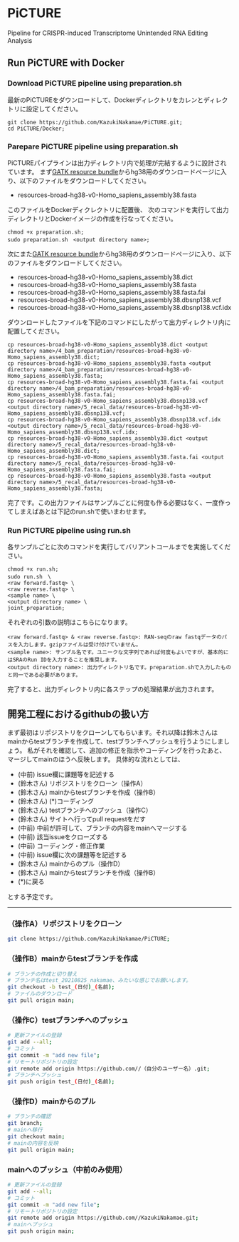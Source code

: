 # PiCTURE
Pipeline for CRISPR-induced Transcriptome Unintended RNA Editing Analysis

## Run PiCTURE with Docker

### Download PiCTURE pipeline using preparation.sh

最新のPiCTUREをダウンロードして、Dockerディレクトリをカレンとディレクトリに設定してください。

```
git clone https://github.com/KazukiNakamae/PiCTURE.git;
cd PiCTURE/Docker;
```

### Parepare PiCTURE pipeline using preparation.sh

PiCTUREパイプラインは出力ディレクトリ内で処理が完結するように設計されています。
まず[GATK resource bundle](https://gatk.broadinstitute.org/hc/en-us/articles/360035890811-Resource-bundle)からhg38用のダウンロードページに入り、以下のファイルをダウンロードしてください。
- resources-broad-hg38-v0-Homo_sapiens_assembly38.fasta

このファイルをDockerディクレクトリに配置後、
次のコマンドを実行して出力ディレクトリとDockerイメージの作成を行なってください。

```
chmod +x preparation.sh;
sudo preparation.sh　<output directory name>;
```

次にまた[GATK resource bundle](https://gatk.broadinstitute.org/hc/en-us/articles/360035890811-Resource-bundle)からhg38用のダウンロードページに入り、以下のファイルをダウンロードしてください。
- resources-broad-hg38-v0-Homo_sapiens_assembly38.dict 
- resources-broad-hg38-v0-Homo_sapiens_assembly38.fasta
- resources-broad-hg38-v0-Homo_sapiens_assembly38.fasta.fai
- resources-broad-hg38-v0-Homo_sapiens_assembly38.dbsnp138.vcf
- resources-broad-hg38-v0-Homo_sapiens_assembly38.dbsnp138.vcf.idx

ダウンロードしたファイルを下記のコマンドにしたがって出力ディレクトリ内に配置してください。
```
cp resources-broad-hg38-v0-Homo_sapiens_assembly38.dict <output directory name>/4_bam_preparation/resources-broad-hg38-v0-Homo_sapiens_assembly38.dict;
cp resources-broad-hg38-v0-Homo_sapiens_assembly38.fasta <output directory name>/4_bam_preparation/resources-broad-hg38-v0-Homo_sapiens_assembly38.fasta;
cp resources-broad-hg38-v0-Homo_sapiens_assembly38.fasta.fai <output directory name>/4_bam_preparation/resources-broad-hg38-v0-Homo_sapiens_assembly38.fasta.fai;
cp resources-broad-hg38-v0-Homo_sapiens_assembly38.dbsnp138.vcf <output directory name>/5_recal_data/resources-broad-hg38-v0-Homo_sapiens_assembly38.dbsnp138.vcf;
cp resources-broad-hg38-v0-Homo_sapiens_assembly38.dbsnp138.vcf.idx <output directory name>/5_recal_data/resources-broad-hg38-v0-Homo_sapiens_assembly38.dbsnp138.vcf.idx;
cp resources-broad-hg38-v0-Homo_sapiens_assembly38.dict <output directory name>/5_recal_data/resources-broad-hg38-v0-Homo_sapiens_assembly38.dict;
cp resources-broad-hg38-v0-Homo_sapiens_assembly38.fasta.fai <output directory name>/5_recal_data/resources-broad-hg38-v0-Homo_sapiens_assembly38.fasta.fai;
cp resources-broad-hg38-v0-Homo_sapiens_assembly38.fasta <output directory name>/5_recal_data/resources-broad-hg38-v0-Homo_sapiens_assembly38.fasta;
```

完了です。この出力ファイルはサンプルごとに何度も作る必要はなく、一度作ってしまえばあとは下記のrun.shで使いまわせます。

### Run PiCTURE pipeline using run.sh

各サンプルごとに次のコマンドを実行してバリアントコールまでを実施してください。

```
chmod +x run.sh;
sudo run.sh　\
<raw forward.fastq> \
<raw reverse.fastq> \
<sample name> \
<output directory name> \
joint_preparation;
```

それぞれの引数の説明はこちらになります。
```
<raw forward.fastq> & <raw reverse.fastq>: RAN-seqのraw fastqデータのパスを入力します。gzipファイルは受け付けていません。
<sample name>: サンプル名です。ユニークな文字列であれば何度もよいですが、基本的にはSRAのRun IDを入力することを推奨します。
<output directory name>: 出力ディレクトリ名です。preparation.shで入力したものと同一である必要があります。
```

完了すると、出力ディレクトリ内に各ステップの処理結果が出力されます。

## 開発工程におけるgithubの扱い方

まず最初はリポジストリをクローンしてもらいます。それ以降は鈴木さんはmainからtestブランチを作成して、testブランチへプッシュを行うようにしましょう。
私がそれを確認して、追加の修正を指示やコーディングを行ったあと、マージしてmainのほうへ反映します。
具体的な流れとしては、

- (中前) issue欄に課題等を記述する
- (鈴木さん) リポジストリをクローン（操作A）
- (鈴木さん) mainからtestブランチを作成（操作B）
- (鈴木さん) (*)コーディング
- (鈴木さん) testブランチへのプッシュ（操作C）
- (鈴木さん) サイトへ行ってpull requestをだす
- (中前) 中前が許可して、ブランチの内容をmainへマージする
- (中前) 該当issueをクローズする
- (中前) コーディング・修正作業
- (中前) issue欄に次の課題等を記述する
- (鈴木さん) mainからのプル（操作D）
- (鈴木さん) mainからtestブランチを作成（操作B）
- (*)に戻る

とする予定です。

---

### （操作A）リポジストリをクローン

```bash
git clone https://github.com/KazukiNakamae/PiCTURE;
```

### （操作B）mainからtestブランチを作成

```bash
# ブランチの作成と切り替え
# ブランチ名はtest_20210825_nakamae、みたいな感じでお願いします。
git checkout -b test_(日付)_(名前);
# ファイルのダウンロード
git pull origin main;
```

### （操作C）testブランチへのプッシュ

```bash
# 更新ファイルの登録
git add --all;
# コミット
git commit -m "add new file";
# リモートリポジトリの設定
git remote add origin https://github.com//（自分のユーザー名）.git;
# ブランチへプッシュ
git push origin test_(日付)_(名前);
```

### （操作D）mainからのプル

```bash
# ブランチの確認
git branch;
# mainへ移行
git checkout main;
# mainの内容を反映
git pull origin main;
```

### mainへのプッシュ（中前のみ使用）

```bash
# 更新ファイルの登録
git add --all;
# コミット
git commit -m "add new file";
# リモートリポジトリの設定
git remote add origin https://github.com//KazukiNakamae.git;
# mainへプッシュ
git push origin main;
```
